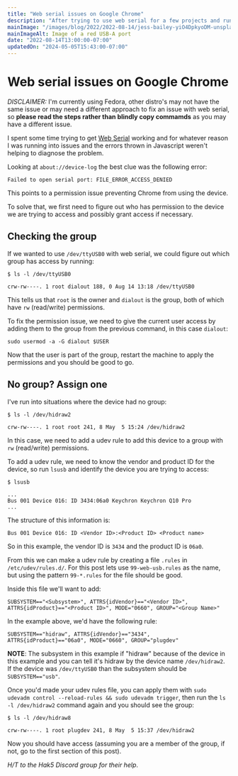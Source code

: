 ```yaml
---
title: "Web serial issues on Google Chrome"
description: "After trying to use web serial for a few projects and running into unhelpful issues, I finally figured out the problem."
mainImage: "/images/blog/2022/2022-08-14/jess-bailey-yiO4DpkyoDM-unsplash.jpg"
mainImageAlt: Image of a red USB-A port
date: "2022-08-14T13:00:00-07:00"
updatedOn: "2024-05-05T15:43:00-07:00"
---
```


# Web serial issues on Google Chrome

*DISCLAIMER:* I'm currently using Fedora, other distro's may not
have the same issue or may need a different approach to fix an
issue with web serial, so
**please read the steps rather than blindly copy commamds** as
you may have a different issue.

I spent some time trying to get
[Web Serial](https://developer.mozilla.org/en-US/docs/Web/API/Web_Serial_API) working and for whatever reason I was running into issues and the errors thrown in Javascript weren't helping
to diagnose the problem.

Looking at `about://device-log` the best clue was the following error:

```text
Failed to open serial port: FILE_ERROR_ACCESS_DENIED
```

This points to a permission issue preventing Chrome from using
the device.

To solve that, we first need to figure out who has permission
to the device we are trying to access and possibly grant access
if necessary.

## Checking the group

If we wanted to use `/dev/ttyUSB0` with web serial,
we could figure out which group has access by running:

```shell
$ ls -l /dev/ttyUSB0

crw-rw----. 1 root dialout 188, 0 Aug 14 13:18 /dev/ttyUSB0
```

This tells us that `root` is the owner and `dialout` is the group, both of which have `rw` (read/write) permissions.

To fix the permission issue, we need to give the current user access by adding them
to the group from the previous command, in this case `dialout`:

```shell
sudo usermod -a -G dialout $USER
```

Now that the user is part of the group, restart the machine to apply
the permissions and you should be good to go.

## No group? Assign one

I've run into situations where the device had no group:

```shell
$ ls -l /dev/hidraw2

crw-rw----. 1 root root 241, 8 May  5 15:24 /dev/hidraw2
```

In this case, we need to add a udev rule to add this device to a group with `rw` (read/write) permissions.

To add a udev rule, we need to know the vendor and product ID for the device, so run `lsusb` and identify
the device you are trying to access:

```shell
$ lsusb

...
Bus 001 Device 016: ID 3434:06a0 Keychron Keychron Q10 Pro
...
```

The structure of this information is:

```text
Bus 001 Device 016: ID <Vendor ID>:<Product ID> <Product name>
```

So in this example, the vendor ID is `3434` and the product ID is `06a0`.

From this we can make a udev rule by creating a file `.rules` in `/etc/udev/rules.d/`.
For this post lets use `99-web-usb.rules` as the name, but using the pattern `99-*.rules`
for the file should be good.

Inside this file we'll want to add:

```text
SUBSYSTEM=="<Subsystem>", ATTRS{idVendor}=="<Vendor ID>", ATTRS{idProduct}=="<Product ID>", MODE="0660", GROUP="<Group Name>"
```

In the example above, we'd have the following rule:

```text
SUBSYSTEM=="hidraw", ATTRS{idVendor}=="3434", ATTRS{idProduct}=="06a0", MODE="0660", GROUP="plugdev"
```

**NOTE**: The subsystem in this example if "hidraw" because of the device in this example and you
can tell it's hidraw by the device name `/dev/hidraw2`. If the device was `/dev/ttyUSB0` than the
subsystem should be `SUBSYSTEM=="usb"`.

Once you'd made your udev rules file, you can apply them with `sudo udevadm control --reload-rules && sudo udevadm trigger`,
then run the `ls -l /dev/hidraw2` command again and you should see the group:

```shell
$ ls -l /dev/hidraw8

crw-rw----. 1 root plugdev 241, 8 May  5 15:37 /dev/hidraw2
```

Now you should have access (assuming you are a member of the group, if not, go to the first section of this post).

*H/T to the Hak5 Discord group for their help*.
